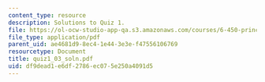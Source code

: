 ```yaml
---
content_type: resource
description: Solutions to Quiz 1.
file: https://ol-ocw-studio-app-qa.s3.amazonaws.com/courses/6-450-principles-of-digital-communications-i-fall-2006/df9dead1e6df2786ec075e250a4091d5_quiz1_03_soln.pdf
file_type: application/pdf
parent_uid: ae4681d9-8ec4-1e44-3e3e-f47556106769
resourcetype: Document
title: quiz1_03_soln.pdf
uid: df9dead1-e6df-2786-ec07-5e250a4091d5
---
```

